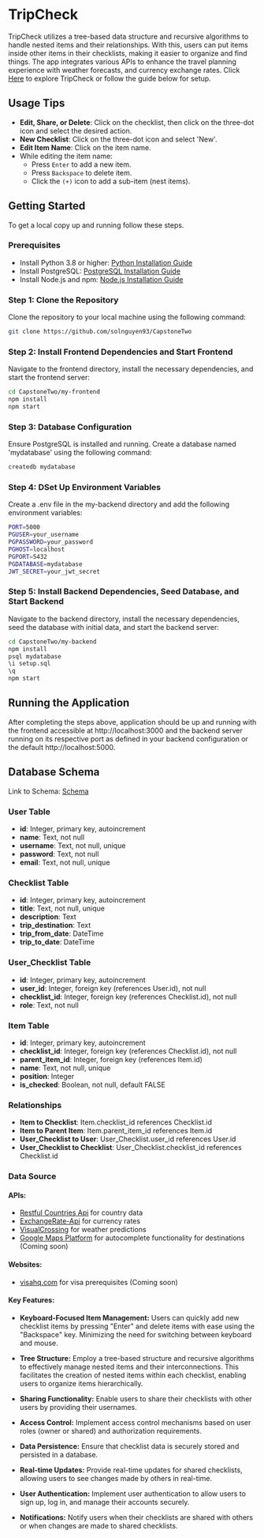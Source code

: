# TripCheck

TripCheck utilizes a tree-based data structure and recursive algorithms to handle nested items and their relationships. With this, users can put items inside other items in their checklists, making it easier to organize and find things. The app integrates various APIs to enhance the travel planning experience with weather forecasts, and currency exchange rates.
Click [Here](https://murmuring-badlands-95097-dad2a55dc986.herokuapp.com) to explore TripCheck or follow the guide below for setup.

## Usage Tips

-   **Edit, Share, or Delete**: Click on the checklist, then click on the three-dot icon and select the desired action.
-   **New Checklist**: Click on the three-dot icon and select 'New'.
-   **Edit Item Name**: Click on the item name.
-   While editing the item name:
    -   Press `Enter` to add a new item.
    -   Press `Backspace` to delete item.
    -   Click the `(+)` icon to add a sub-item (nest items).

## Getting Started

To get a local copy up and running follow these steps.

### Prerequisites

-   Install Python 3.8 or higher: [Python Installation Guide](https://www.python.org/downloads/)
-   Install PostgreSQL: [PostgreSQL Installation Guide](https://www.postgresql.org/download/)
-   Install Node.js and npm: [Node.js Installation Guide](https://nodejs.org/)

### Step 1: Clone the Repository

Clone the repository to your local machine using the following command:

```bash
git clone https://github.com/solnguyen93/CapstoneTwo
```

### Step 2: Install Frontend Dependencies and Start Frontend

Navigate to the frontend directory, install the necessary dependencies, and start the frontend server:

```bash
cd CapstoneTwo/my-frontend
npm install
npm start
```

### Step 3: Database Configuration

Ensure PostgreSQL is installed and running. Create a database named 'mydatabase' using the following command:

```bash
createdb mydatabase
```

### Step 4: DSet Up Environment Variables

Create a .env file in the my-backend directory and add the following environment variables:

```bash
PORT=5000
PGUSER=your_username
PGPASSWORD=your_password
PGHOST=localhost
PGPORT=5432
PGDATABASE=mydatabase
JWT_SECRET=your_jwt_secret
```

### Step 5: Install Backend Dependencies, Seed Database, and Start Backend

Navigate to the backend directory, install the necessary dependencies, seed the database with initial data, and start the backend server:

```bash
cd CapstoneTwo/my-backend
npm install
psql mydatabase
\i setup.sql
\q
npm start
```

## Running the Application

After completing the steps above, application should be up and running with the frontend accessible at http://localhost:3000 and the backend server running on its respective port as defined in your backend configuration or the default http://localhost:5000.

## Database Schema

Link to Schema: [Schema](https://github.com/solnguyen93/CapstoneTwo/blob/main/Capstone%20Two_%20Schema.png)

### User Table

-   **id**: Integer, primary key, autoincrement
-   **name**: Text, not null
-   **username**: Text, not null, unique
-   **password**: Text, not null
-   **email**: Text, not null, unique

### Checklist Table

-   **id**: Integer, primary key, autoincrement
-   **title**: Text, not null, unique
-   **description**: Text
-   **trip_destination**: Text
-   **trip_from_date**: DateTime
-   **trip_to_date**: DateTime

### User_Checklist Table

-   **id**: Integer, primary key, autoincrement
-   **user_id**: Integer, foreign key (references User.id), not null
-   **checklist_id**: Integer, foreign key (references Checklist.id), not null
-   **role**: Text, not null

### Item Table

-   **id**: Integer, primary key, autoincrement
-   **checklist_id**: Integer, foreign key (references Checklist.id), not null
-   **parent_item_id**: Integer, foreign key (references Item.id)
-   **name**: Text, not null, unique
-   **position**: Integer
-   **is_checked**: Boolean, not null, default FALSE

### Relationships

-   **Item to Checklist**: Item.checklist_id references Checklist.id
-   **Item to Parent Item**: Item.parent_item_id references Item.id
-   **User_Checklist to User**: User_Checklist.user_id references User.id
-   **User_Checklist to Checklist**: User_Checklist.checklist_id references Checklist.id

### Data Source

#### APIs:

-   [Restful Countries Api](https://restfulcountries.com/api-documentation/version/1) for country data
-   [ExchangeRate-Api](https://www.exchangerate-api.com/docs/overview) for currency rates
-   [VisualCrossing](https://www.visualcrossing.com/weather-api) for weather predictions
-   [Google Maps Platform](https://developers.google.com/maps/documentation/) for autocomplete functionality for destinations (Coming soon)

#### Websites:

-   [visahq.com](https://www.visahq.com/) for visa prerequisites (Coming soon)

#### Key Features:

-   **Keyboard-Focused Item Management:** Users can quickly add new checklist items by pressing "Enter" and delete items with ease using the "Backspace" key. Minimizing the need for switching between keyboard and mouse.

-   **Tree Structure:** Employ a tree-based structure and recursive algorithms to effectively manage nested items and their interconnections. This facilitates the creation of nested items within each checklist, enabling users to organize items hierarchically.

-   **Sharing Functionality:** Enable users to share their checklists with other users by providing their usernames.
-   **Access Control:** Implement access control mechanisms based on user roles (owner or shared) and authorization requirements.
-   **Data Persistence:** Ensure that checklist data is securely stored and persisted in a database.
-   **Real-time Updates:** Provide real-time updates for shared checklists, allowing users to see changes made by others in real-time.
-   **User Authentication:** Implement user authentication to allow users to sign up, log in, and manage their accounts securely.
-   **Notifications:** Notify users when their checklists are shared with others or when changes are made to shared checklists.
